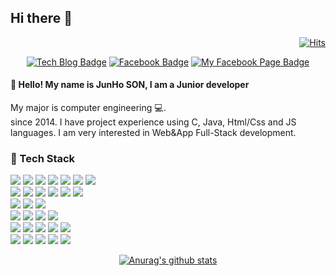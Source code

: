 ## Hi there 👋

<div align=right>

[![Hits](https://hits.seeyoufarm.com/api/count/incr/badge.svg?url=https%3A%2F%2Fgithub.com%2Fcartoonpoet%2Fhit-counter&count_bg=%2379C83D&title_bg=%23555555&icon=&icon_color=%23E7E7E7&title=hits&edge_flat=false)](https://hits.seeyoufarm.com)

</div>


<div align=center>

[![Tech Blog Badge](http://img.shields.io/badge/-Tech%20blog-black?style=flat-square&logo=github&link=https://zzsza.github.io/)](https://cartoonpoet.github.io/)
[![Facebook Badge](https://img.shields.io/badge/facebook-1877f2?style=flat-square&logo=facebook&logoColor=white&link=https://www.facebook.com/cartoonpoet)](https://www.facebook.com/cartoonpoet)
[![My Facebook Page Badge](https://img.shields.io/badge/facebook-1877f2?style=flat-square&logo=facebook&logoColor=white&link=https://www.facebook.com/iuhomepage)](https://www.facebook.com/iuhomepage)

</div>

#### 👋 Hello! My name is JunHo SON, I am a Junior developer<br>
My major is computer engineering :computer:.<br>
since 2014. I have project experience using C, Java, Html/Css and JS languages. I am very interested in Web&App Full-Stack development.


### :pushpin: ​Tech Stack<br>
<img src="https://img.shields.io/badge/HTML5-E34F26?style=flat-square&logo=HTML5&logoColor=white" />&nbsp;<img src="https://img.shields.io/badge/CSS3-1572B6?style=flat-square&logo=CSS3&logoColor=white" />&nbsp;<img src="https://img.shields.io/badge/JavaScript-F7DF1E?style=flat-square&logo=JavaScript&logoColor=white" />&nbsp;<img src="https://img.shields.io/badge/Java-007396?style=flat-square&logo=Java&logoColor=white" />&nbsp;<img src="https://img.shields.io/badge/Python-3776AB?style=flat-square&logo=Python&logoColor=white" />&nbsp;<img src="https://img.shields.io/badge/C-A8B9CC?style=flat-square&logo=C&logoColor=white" />&nbsp;<img src="https://img.shields.io/badge/Swift-FA7343?style=flat-square&logo=Swift&logoColor=white" />
<br>
<img src="https://img.shields.io/badge/Django-092E20?style=flat-square&logo=Django&logoColor=white" />&nbsp;<img src="https://img.shields.io/badge/Android-3DDC84?style=flat-square&logo=Android&logoColor=white" />&nbsp;<img src="https://img.shields.io/badge/React-61DAFB?style=flat-square&logo=React&logoColor=white" />&nbsp;<img src="https://img.shields.io/badge/jQuery-0769AD?style=flat-square&logo=jQuery&logoColor=white" />&nbsp;<img src="https://img.shields.io/badge/NaverAPI-03C75A?style=flat-square&logo=Naver&logoColor=white" />&nbsp;<img src="https://img.shields.io/badge/KakaoAPI-FFCD00?style=flat-square&logo=Kakao&logoColor=white" />
<br>
<img src="https://img.shields.io/badge/MySQL-4479A1?style=flat-square&logo=MySQL&logoColor=white" />&nbsp;<img src="https://img.shields.io/badge/PostgreSQL-4169E1?style=flat-square&logo=PostgreSQL&logoColor=white" />&nbsp;<img src="https://img.shields.io/badge/MariaDB-003545?style=flat-square&logo=MariaDB&logoColor=white" />
<br>
<img src="https://img.shields.io/badge/Apache%20Tomcat-F8DC75?style=flat-square&logo=Apache%20Tomcat&logoColor=black" />&nbsp;<img src="https://img.shields.io/badge/NGINX-009639?style=flat-square&logo=NGINX&logoColor=white" />&nbsp;<img src="https://img.shields.io/badge/XAMPP-FB7A24?style=flat-square&logo=XAMPP&logoColor=white" />&nbsp;<img src="https://img.shields.io/badge/Amazon%20AWS-232F3E?style=flat-square&logo=Amazon%20AWS&logoColor=white" />
<br>
<img src="https://img.shields.io/badge/Docker-2496ED?style=flat-square&logo=Docker&logoColor=white" />&nbsp;<img src="https://img.shields.io/badge/GitHub-181717?style=flat-square&logo=GitHub&logoColor=white" />&nbsp;<img src="https://img.shields.io/badge/GitHub%20Actions-2088FF?style=flat-square&logo=GitHub%20Actions&logoColor=white" />&nbsp;<img src="https://img.shields.io/badge/Slack-4A154B?style=flat-square&logo=Slack&logoColor=white" />&nbsp;<img src="https://img.shields.io/badge/Notion-000000?style=flat-square&logo=Notion&logoColor=white" />
<br>
<img src="https://img.shields.io/badge/Adobe%20Photoshop-31A8FF?style=flat-square&logo=Adobe%20Photoshop&logoColor=white" />&nbsp;<img src="https://img.shields.io/badge/Adobe%20Illustrator-FF9A00?style=flat-square&logo=Adobe%20Illustrator&logoColor=white" />&nbsp;<img src="https://img.shields.io/badge/Adobe%20XD-FF61F6?style=flat-square&logo=Adobe%20XD&logoColor=white" />&nbsp;<img src="https://img.shields.io/badge/Adobe%20Premiere%20Pro-9999FF?style=flat-square&logo=Adobe%20Premiere%20Pro&logoColor=white" />&nbsp;<img src="https://img.shields.io/badge/Adobe%20After%20Effects-9999FF?style=flat-square&logo=Adobe%20After%20Effects&logoColor=white" />


<div align=center>

[![Anurag's github stats](https://github-readme-stats.vercel.app/api?username=cartoonpoet)](https://github.com/anuraghazra/github-readme-stats)

</div>

